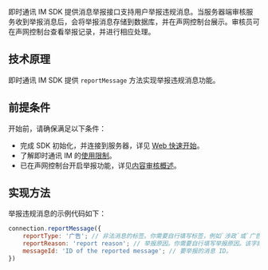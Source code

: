 即时通讯 IM SDK 提供消息举报接口支持用户举报违规消息。当服务器端审核服务收到举报消息后，会将举报消息存储到数据库，并在声网控制台展示。审核员可在声网控制台查看举报记录，并进行相应处理。

## 技术原理

即时通讯 IM SDK 提供 `reportMessage` 方法实现举报违规消息功能。

## 前提条件

开始前，请确保满足以下条件：

- 完成 SDK 初始化，并连接到服务器，详见 [Web 快速开始](./agora_chat_get_started_web)。
- 了解即时通讯 IM 的[使用限制](./agora_chat_limitation)。
- 已在声网控制台开启举报功能，详见[内容审核概述](./agora_chat_moderation_overview)。

## 实现方法

举报违规消息的示例代码如下：

```javascript
connection.reportMessage({
    reportType: '广告'; // 非法消息的标签。你需要自行填写标签，例如`涉政`或`广告`。该字段对应声网控制台的消息举报记录页面的`词条标记`字段。
    reportReason: 'report reason'; // 举报原因。你需要自行填写举报原因。该字段对应声网控制台的消息举报记录页面的`举报原因`字段。
    messageId: 'ID of the reported message'; // 要举报的消息 ID。
})
```